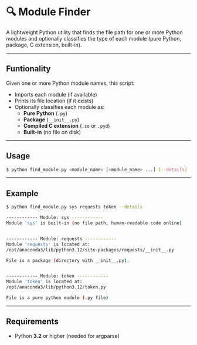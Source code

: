 # 🔍 Module Finder

A lightweight Python utility that finds the file path for one or more Python modules and optionally classifies the type of each module (pure Python, package, C extension, built-in).

---

## Funtionality

Given one or more Python module names, this script:

- Imports each module (if available)
- Prints its file location (if it exists)
- Optionally classifies each module as:
  - **Pure Python** (`.py`)
  - **Package** (`__init__.py`)
  - **Compiled C extension** (`.so` or `.pyd`)
  - **Built-in** (no file on disk)

---

## Usage

```bash
$ python find_module.py <module_name> [<module_name> ...] [--details]
```

---

## Example

```bash
$ python find_module.py sys requests token --details

------------ Module: sys ------------
Module 'sys' is built-in (no file path, human-readable code online)


------------ Module: requests ------------
Module 'requests' is located at:
/opt/anaconda3/lib/python3.12/site-packages/requests/__init__.py

File is a package (directory with __init__.py).


------------ Module: token ------------
Module 'token' is located at:
/opt/anaconda3/lib/python3.12/token.py

File is a pure python module (.py file)

```

---

## Requirements

- Python **3.2** or higher (needed for argparse)

